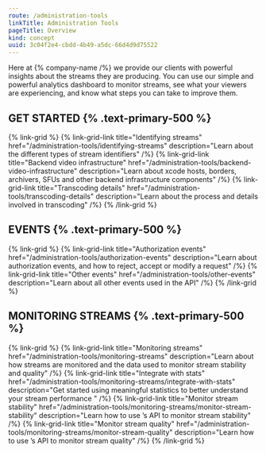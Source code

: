 ```yaml
---
route: /administration-tools
linkTitle: Administration Tools
pageTitle: Overview
kind: concept
uuid: 3c04f2e4-cbdd-4b49-a5dc-66d4d9d75522
---
```


Here at  {% company-name /%} we provide our clients with powerful insights about the streams they are producing.  You can use our simple and powerful analytics dashboard to monitor streams, see what your viewers are experiencing, and know what steps you can take to improve them.

## GET STARTED {% .text-primary-500 %}

{% link-grid  %}
{% link-grid-link title="Identifying streams" href="/administration-tools/identifying-streams" description="Learn about the different types of stream identifiers" /%}
{% link-grid-link title="Backend video infrastructure" href="/administration-tools/backend-video-infrastructure" description="Learn about xcode hosts, borders, archivers, SFUs and other backend infrastructure components" /%}
{% link-grid-link title="Transcoding details" href="/administration-tools/transcoding-details" description="Learn about the process and details involved in transcoding" /%}
{% /link-grid  %}

## EVENTS {% .text-primary-500 %}

{% link-grid  %}
{% link-grid-link title="Authorization events" href="/administration-tools/authorization-events" description="Learn about authorization events, and how to reject, accept or modify a request" /%}
{% link-grid-link title="Other events" href="/administration-tools/other-events" description="Learn about all other events used in the  API" /%}
{% /link-grid  %}

## MONITORING STREAMS {% .text-primary-500 %}

{% link-grid  %}
{% link-grid-link title="Monitoring streams" href="/administration-tools/monitoring-streams" description="Learn about how streams are monitored and the data used to monitor stream stability and quality" /%}
{% link-grid-link title="Integrate with stats" href="/administration-tools/monitoring-streams/integrate-with-stats" description="Get started using meaningful statistics to better understand your stream performance " /%}
{% link-grid-link title="Monitor stream stability" href="/administration-tools/monitoring-streams/monitor-stream-stability" description="Learn how to use ’s API to monitor stream stability" /%}
{% link-grid-link title="Monitor stream quality" href="/administration-tools/monitoring-streams/monitor-stream-quality" description="Learn how to use ’s API to monitor stream quality" /%}
{% /link-grid  %}
